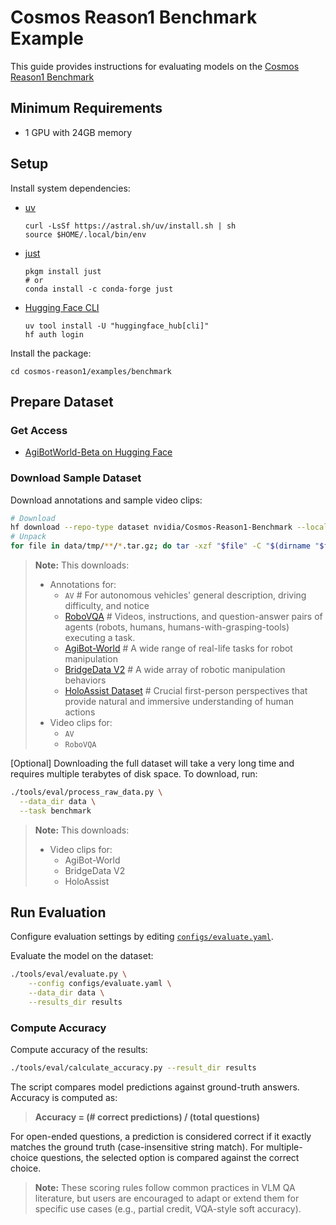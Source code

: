 # Cosmos Reason1 Benchmark Example

This guide provides instructions for evaluating models on the [Cosmos Reason1 Benchmark](https://huggingface.co/datasets/nvidia/Cosmos-Reason1-Benchmark)

## Minimum Requirements

- 1 GPU with 24GB memory

## Setup

Install system dependencies:

- [uv](https://docs.astral.sh/uv/getting-started/installation/)

  ```shell
  curl -LsSf https://astral.sh/uv/install.sh | sh
  source $HOME/.local/bin/env
  ```

- [just](https://github.com/casey/just?tab=readme-ov-file#installation)

  ```shell
  pkgm install just
  # or
  conda install -c conda-forge just
  ```

- [Hugging Face CLI](https://huggingface.co/docs/huggingface_hub/en/guides/cli)

  ```shell
  uv tool install -U "huggingface_hub[cli]"
  hf auth login
  ```

Install the package:

```shell
cd cosmos-reason1/examples/benchmark
```

## Prepare Dataset

### Get Access

- [AgiBotWorld-Beta on Hugging Face](https://huggingface.co/datasets/agibot-world/AgiBotWorld-Beta/tree/main)

### Download Sample Dataset

Download annotations and sample video clips:

```bash
# Download
hf download --repo-type dataset nvidia/Cosmos-Reason1-Benchmark --local-dir data/benchmark
# Unpack
for file in data/tmp/**/*.tar.gz; do tar -xzf "$file" -C "$(dirname "$file")"; done
```

> **Note:**
> This downloads:
>
> - Annotations for:
>   - `AV` # For autonomous vehicles' general description, driving difficulty, and notice
>   - [RoboVQA](https://robovqa.github.io/) # Videos, instructions, and question-answer pairs of agents (robots, humans, humans-with-grasping-tools) executing a task.
>   - [AgiBot-World](https://github.com/OpenDriveLab/AgiBot-World) # A wide range of real-life tasks for robot manipulation
>   - [BridgeData V2](https://rail-berkeley.github.io/bridgedata/) # A wide array of robotic manipulation behaviors
>   - [HoloAssist Dataset](https://holoassist.github.io/) # Crucial first-person perspectives that provide natural and immersive understanding of human actions
> - Video clips for:
>   - `AV`
>   - `RoboVQA`

[Optional] Downloading the full dataset will take a very long time and requires multiple terabytes of disk space. To download, run:

```bash
./tools/eval/process_raw_data.py \
  --data_dir data \
  --task benchmark
```

> **Note:**
> This downloads:
>
> - Video clips for:
>   - AgiBot-World
>   - BridgeData V2
>   - HoloAssist

## Run Evaluation

Configure evaluation settings by editing [`configs/evaluate.yaml`](configs/evaluate.yaml).

Evaluate the model on the dataset:

```bash
./tools/eval/evaluate.py \
    --config configs/evaluate.yaml \
    --data_dir data \
    --results_dir results
```

### Compute Accuracy

Compute accuracy of the results:

```bash
./tools/eval/calculate_accuracy.py --result_dir results
```

The script compares model predictions against ground-truth answers. Accuracy is computed as:

> **Accuracy = (# correct predictions) / (total questions)**

For open-ended questions, a prediction is considered correct if it exactly matches the ground truth (case-insensitive string match). For multiple-choice questions, the selected option is compared against the correct choice.

> **Note:** These scoring rules follow common practices in VLM QA literature, but users are encouraged to adapt or extend them for specific use cases (e.g., partial credit, VQA-style soft accuracy).

